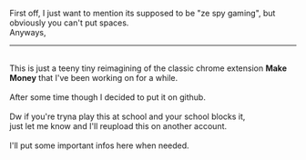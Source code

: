 First off, I just want to mention its supposed to be "ze spy gaming", but obviously you can't put spaces.
<br>Anyways,
<br><hr><br>This is just a teeny tiny reimagining of the classic chrome extension **Make Money** that I've been working on for a while.
<br><br>After some time though I decided to put it on github.
<br><br>Dw if you're tryna play this at school and your school blocks it,<br>just let me know and I'll reupload this on another account.
<br><br>I'll put some important infos here when needed.
